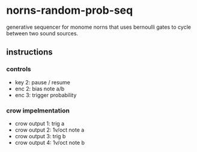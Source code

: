 # norns-random-prob-seq
generative sequencer for monome norns that uses bernoulli gates to cycle between two sound sources.

## instructions
### controls
- key 2: pause / resume
- enc 2: bias note a/b
- enc 3: trigger probability

### crow impelmentation
- crow output 1: trig a
- crow output 2: 1v/oct note a
- crow output 3: trig b
- crow output 4: 1v/oct note b
